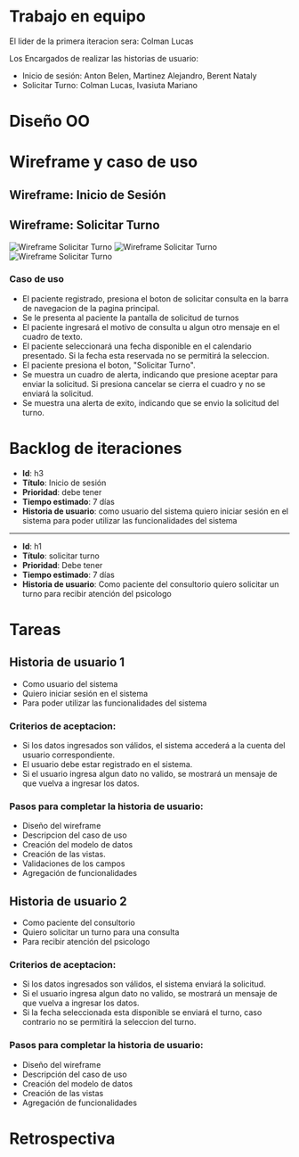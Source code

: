 # Trabajo en equipo
El lider de la primera iteracion sera: Colman Lucas

Los Encargados de realizar las historias de usuario:
* Inicio de sesión: Anton Belen, Martinez Alejandro, Berent Nataly
* Solicitar Turno: Colman Lucas, Ivasiuta Mariano


# Diseño OO

# Wireframe y caso de uso
## Wireframe: Inicio de Sesión

## Wireframe: Solicitar Turno
![Wireframe Solicitar Turno](https://github.com/LucasColman/Integrador-POO2/blob/master/docs/images/SolicitarTurno1.PNG)
![Wireframe Solicitar Turno](https://github.com/LucasColman/Integrador-POO2/blob/master/docs/images/SolicitarTurno2.PNG)
![Wireframe Solicitar Turno](https://github.com/LucasColman/Integrador-POO2/blob/master/docs/images/SolicitarTurno3.PNG)


### Caso de uso
* El paciente registrado, presiona el boton de solicitar consulta en la barra de navegacion de la pagina principal.
* Se le presenta al paciente la pantalla de solicitud de turnos
* El paciente ingresará el motivo de consulta u algun otro mensaje en el cuadro de texto.
* El paciente seleccionará una fecha disponible en el calendario presentado. Si la fecha esta reservada no se  permitirá la seleccion.
* El paciente presiona el boton, "Solicitar Turno".
* Se muestra un cuadro de alerta, indicando que presione aceptar para enviar la solicitud. Si presiona cancelar se cierra el cuadro y no se enviará la solicitud.
* Se muestra una alerta de exito, indicando que se envio la solicitud del turno.


# Backlog de iteraciones
* **Id**: h3
* **Título**: Inicio de sesión
* **Prioridad**: debe tener
* **Tiempo estimado**: 7 días
* **Historia de usuario**: como usuario del sistema quiero iniciar sesión en el sistema para poder utilizar las funcionalidades del sistema
---
* **Id**: h1
* **Título**: solicitar turno
* **Prioridad**: Debe tener
* **Tiempo estimado**: 7 días
* **Historia de usuario**: Como paciente del consultorio quiero solicitar un turno para recibir atención del psicologo

# Tareas
## Historia de usuario 1
* Como usuario del sistema
* Quiero iniciar sesión en el sistema
* Para poder utilizar las funcionalidades del sistema

### Criterios de aceptacion:
* Si los datos ingresados son válidos, el sistema accederá a la cuenta del usuario correspondiente.
* El usuario debe estar registrado en el sistema.
* Si el usuario ingresa algun dato no valido, se mostrará un mensaje de que vuelva a ingresar los datos.

### Pasos para completar la historia de usuario:
* Diseño del wireframe
* Descripcion del caso de uso
* Creación del modelo de datos
* Creación de las vistas.
* Validaciones de los campos
* Agregación de funcionalidades

## Historia de usuario 2
* Como paciente del consultorio 
* Quiero solicitar un turno para una consulta 
* Para recibir atención del psicologo
### Criterios de aceptacion:
* Si los datos ingresados son válidos, el sistema enviará la solicitud.
* Si el usuario ingresa algun dato no valido, se mostrará un mensaje de que vuelva a ingresar los datos.
* Si la fecha seleccionada esta disponible se enviará el turno, caso contrario no se permitirá la seleccion del turno.

### Pasos para completar la historia de usuario:
* Diseño del wireframe
* Descripción del caso de uso
* Creación del modelo de datos
* Creación de las vistas
* Agregación de funcionalidades

# Retrospectiva
